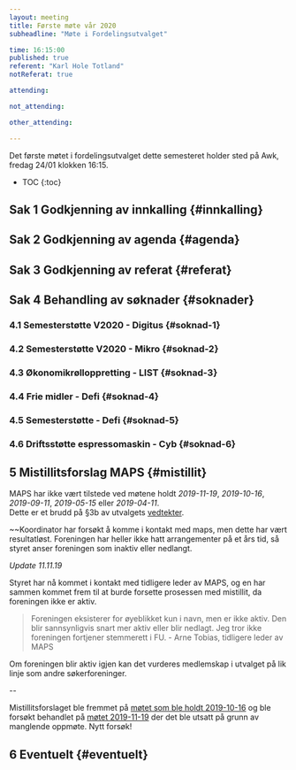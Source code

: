 ```yaml
---
layout: meeting
title: Første møte vår 2020
subheadline: "Møte i Fordelingsutvalget"

time: 16:15:00
published: true
referent: "Karl Hole Totland"
notReferat: true

attending:

not_attending:

other_attending:

---
```


Det første møtet i fordelingsutvalget dette semesteret holder sted på Awk, fredag 24/01 klokken 16:15.

* TOC
{:toc}

## Sak 1 Godkjenning av innkalling {#innkalling}

## Sak 2 Godkjenning av agenda {#agenda}

## Sak 3 Godkjenning av referat {#referat}

## Sak 4 Behandling av søknader {#soknader}

### 4.1 Semesterstøtte V2020 - Digitus {#soknad-1}

### 4.2 Semesterstøtte V2020 - Mikro {#soknad-2}

### 4.3 Økonomikrølloppretting - LIST {#soknad-3}

### 4.4 Frie midler - Defi {#soknad-4}

### 4.5 Semesterstøtte - Defi {#soknad-5}

### 4.6 Driftsstøtte espressomaskin - Cyb {#soknad-6}

## 5 Mistillitsforslag MAPS {#mistillit}

MAPS har ikke vært tilstede ved møtene holdt *2019-11-19*, *2019-10-16*, *2019-09-11*, *2019-05-15* eller *2019-04-11*.  
Dette er et brudd på §3b av utvalgets [vedtekter](https://fordelingsutvalget.org/vedtekter/).

 ~~Koordinator har forsøkt å komme i kontakt med maps, men dette har vært resultatløst. Foreningen har heller ikke hatt arrangementer på et års tid, så styret anser foreningen som inaktiv eller nedlangt.  

*Update 11.11.19*

Styret har nå kommet i kontakt med tidligere leder av MAPS, og en har sammen kommet frem til at burde forsette prosessen med mistillit, da foreningen ikke er aktiv. 

> Foreningen eksisterer for øyeblikket kun i navn, men er ikke aktiv. Den blir sannsynligvis snart mer aktiv eller blir nedlagt. Jeg tror ikke foreningen fortjener stemmerett i FU. - Arne Tobias, tidligere leder av MAPS

Om foreningen blir aktiv igjen kan det vurderes medlemskap i utvalget på lik linje som andre søkerforeninger. 

--

Mistillitsforslaget ble fremmet på [møtet som ble holdt 2019-10-16](https://fordelingsutvalget.org/posts/2019/2019-10-16-Andre_m%C3%B8te_h%C3%B8st/#misstilit) og ble forsøkt behandlet på [møtet 2019-11-19](https://fordelingsutvalget.org/posts/2019/2019-11-19-Tredje_m%C3%B8te_h%C3%B8st/) der det ble utsatt på grunn av manglende oppmøte. Nytt forsøk!

## 6 Eventuelt {#eventuelt}
